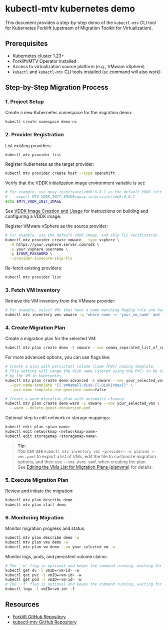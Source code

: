 # kubectl-mtv kubernetes demo

This document provides a step-by-step demo of the `kubectl-mtv` CLI tool for Kubernetes Forklift (upstream of Migration Toolkit for Virtualization).

## Prerequisites

- Kubernetes cluster 1.23+
- Forklift/MTV Operator installed
- Access to virtualization source platform (e.g., VMware vSphere)
- `kubectl` and `kubectl-mtv` CLI tools installed (`oc` command will also work)

## Step-by-Step Migration Process

### 1. Project Setup

Create a new Kubernetes namespace for the migration demo:

```bash
kubectl create namespace demo-ns
```

### 2. Provider Registration

List existing providers:

```bash
kubectl mtv provider list
```

Register Kubernetes as the target provider:

```bash
kubectl mtv provider create host --type openshift
```

Verify that the VDDK initialization image environment variable is set:

```bash
# For example, use quay.io/private/vddk:8.0.1 as the default VDDK init image:
#    export MTV_VDDK_INIT_IMAGE=quay.io/private/vddk:8.0.1
echo $MTV_VDDK_INIT_IMAGE
```

See [VDDK Image Creation and Usage](./README_vddk.md) for instructions on building and configuring a VDDK image.

Register VMware vSphere as the source provider:

```bash
# For example, use the default VDDK image, and skip TLS verification.
kubectl mtv provider create vmware --type vsphere \
  -U https://your.vsphere.server.com/sdk \
  -u your_vsphere_username \
  -p $YOUR_PASSWORD \
  --provider-insecure-skip-tls
```

Re-fetch existing providers:

```bash
kubectl mtv provider list
```

### 3. Fetch VM Inventory

Retrieve the VM inventory from the VMware provider:

```bash
# For example, select VMs that have a name matching RegExp rule and have more than one disk:
kubectl mtv inventory vms vmware -q "where name ~= 'your_vm_name' and len disks > 1"
```

### 4. Create Migration Plan

Create a migration plan for the selected VM:

```bash
kubectl mtv plan create demo -S vmware --vms comma_separated_list_of_selected_vms
```

For more advanced options, you can use flags like:

```bash
# Create a plan with percictant volume clame [PVC] naming template,
# This setting will cange the disk name (stored using the PVC) to be used 
# by the VM in kubernetes.
kubectl mtv plan create demo-advanced -S vmware --vms your_selected_vms \
  --pvc-name-template "{{.VmName}}-disk-{{.DiskIndex}}" \
  --pvc-name-template-use-generate-name=false

# Create a warm migration plan with automatic cleanup
kubectl mtv plan create demo-warm -S vmware --vms your_selected_vms \
  --warm --delete-guest-conversion-pod
```

Optional step to edit network or storage mappings:

```bash
kubectl edit plan <plan name>
kubectl edit networkmap <networkmap-name>
kubectl edit storagemap <storagemap-name>
```

> **Tip:**  
> You can use `kubectl mtv inventory vms <provider> -o planvms > vms.yaml` to export a list of VMs, edit the file to customize migration options, and then use `--vms @vms.yaml` when creating the plan.  
> See [Editing the VMs List for Migration Plans (planvms)](./README_planvms.md) for details.

### 5. Execute Migration Plan

Review and initiate the migration:

```bash
kubectl mtv plan describe demo
kubectl mtv plan start demo
```

### 6. Monitoring Migration

Monitor migration progress and status:

```bash
kubectl mtv plan describe demo -w
kubectl mtv plan vms demo -w
kubectl mtv plan vm demo --vm your_selected_vm -w
```

Monitor logs, pods, and persistent volume claims:

```bash
# The '-w' flag is optional and keeps the command running, waiting for updates.
kubectl get dv -l vmID=<vm-id> -w
kubectl get pvc -l vmID=<vm-id> -w
kubectl get pod -l vmID=<vm-id> -w
# The '-f' flag is optional and keeps the command running, waiting for updates.
kubectl logs -l vmID=<vm-id> -f
```

## Resources

- [Forklift GitHub Repository](https://github.com/kubev2v/forklift)
- [kubectl-mtv GitHub Repository](https://github.com/yaacov/kubectl-mtv)
